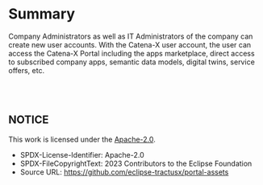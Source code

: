# Summary

Company Administrators as well as IT Administrators of the company can create new user accounts.
With the Catena-X user account, the user can access the Catena-X Portal including the apps marketplace, direct access to subscribed company apps, semantic data models, digital twins, service offers, etc.

<br>
<br>

## NOTICE

This work is licensed under the [Apache-2.0](https://www.apache.org/licenses/LICENSE-2.0).

- SPDX-License-Identifier: Apache-2.0
- SPDX-FileCopyrightText: 2023 Contributors to the Eclipse Foundation
- Source URL: https://github.com/eclipse-tractusx/portal-assets
